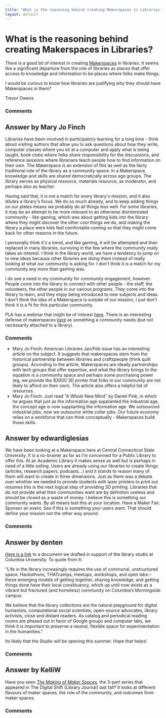 ```yaml
---
title: "What is the reasoning behind creating Makerspaces in Libraries?"
layout: default
---
```

What is the reasoning behind creating Makerspaces in Libraries?
=====================
There is a good bit of interest in creating
[Makerspaces](http://en.wikipedia.org/wiki/Hackerspace) in libraries. It
seems like a significant departure from the role of libraries as places
that offer access to knowledge and information to be places where folks
make things.

I would be curious to know how libraries are justifying why they should
have Makerspaces in them?

Trevor Owens

### Comments ###


Answer by Mary Jo Finch
----------------
Libraries have been involved in participatory learning for a long time -
think about visiting authors that allow you to ask questions about how
they write, computer classes where you sit at a computer and apply what
is being taught, book clubs where folks share responsibility for the
discussions, and reference sessions where librarians teach people how to
find information on their own. The Makerspace is an extension of this as
well as the fairly traditional role of the library as a community space.
In a Makerspace, knowledge and skills are shared democratically across
age groups. The library serves as physical resource, materials resource,
as moderator, and perhaps also as teacher.

Having said that, it is not a match for every library's mission, and it
also dilutes a library's focus. We do so much already, and to keep
adding things on our plates means we probably do all things less well.
For some libraries, it may be an attempt to be more relevant to an
otherwise disinterested community - like gaming, which was about getting
kids into the library where they might discover the other cool things we
do, and making the library a place were kids feel comfortable coming so
that they might come back for other reasons in the future.

I personally think it's a trend, and like gaming, it will be attempted
and then replaced in many libraries, surviving in the few where the
community really takes an interest. I think in the library world, we
have a tendency to jump on to new ideas because other libraries are
doing them instead of really looking at what our community is asking
for. I don't think it is a match for my community any more than gaming
was.

I do see a need in my community for community engagement, however.
People come into the library to connect with other people - the staff,
the volunteers, the other people in our various programs. They come into
the library to learn, and they enjoy being introduced to new subjects
and ideas. I don't think the idea of a Makerspace is outside of our
mission, I just don't think it is a fit for this particular community.

PLA has a webinar that might be of interest
[here](http://www.ala.org/pla/onlinelearning/webinars/ondemand/makerspaces).
There is an interesting defense of makerspaces
[here](http://7hillsmake.org/2012/03/04/makerspaces-why-now-why-bother/)
as something a community needs (but not necessarily attached to a
library).

### Comments ###
* Mary Jo Finch: American Libraries Jan/Feb issue has an interesting article on the
subject. It suggests that makerspaces stem from the historical
partnership between libraries and craftspeople (think quilt groups).
According to the article, Makerspaces are ideally partnerships with tech
groups that offer expertise, and what the library brings to the equation
is a community space and perhaps some purchasing power (eg, we provide
the \$3000 3D printer that folks in our community are not likely to
afford on their own). The article also offers a helpful list of
resources.
* Mary Jo Finch: Just read "A Whole New Mind" by Daniel Pink, in which he argues that
just as the information age supplanted the industrial age, the concept
age is now supplanting the information age. We outsourced industrial
jobs, now we outsource white collar jobs. Our future economy relies on a
workforce that can think conceptually - Makerspaces build those skills.

Answer by edwardiglesias
----------------
We have been looking at a Makerspace here at Central Connecticut State
University. It is a no-brainer as far as I'm concerned for a Public
Library to offer this. At an Academic Library it makes sense as well but
is perhaps in need of a little selling. Users are already using our
libraries to create things (articles, research papers, podcasts...) and
it stands to reason many of them will want to create in three
dimensions. Just as there was a debate over whether we needed to provide
students with laser printers to print out resumes this is the next
logical step of providing 3D printing. Libraries that do not provide
what their communities want are by definition useless and should be
closed as a waste of money. I believe this is something our community
wants. By all means test this at your location. Have a Maker Fair.
Sponsor an event. See if this is something your users want. That should
define your mission not the other way around.

### Comments ###

Answer by denten
----------------
[Here is a
link](https://docs.google.com/document/d/1fV9iNRkEgoGC3zX19jz7bzBM4CJn6l_E7D4Fw32kAzM/edit)
to a document we drafted in support of the library studio at Columbia
University. To quote from it:

"Life in the library increasingly requires the use of communal,
unstructured space. Hackathons, THATcamps, meetups, workshops, and open
labs--these emerging models of getting together, sharing knowledge, and
getting things done have their local constituency, which up until now
exists as a vibrant but fractured (and homeless) community on Columbia’s
Morningside campus.

We believe that the library collections are the natural playground for
digital humanists, computational social scientists, open-source
advocates, library activists, close and distant readers. As catalog and
periodical reading rooms are phased out in favor of Google groups and
computer labs, we think it is important to preserve a neutral, flexible
space for experimentation in the humanities."

Its likely that the Studio will be opening this summer. Hope that helps!

### Comments ###

Answer by KelliW
----------------
Have you seen *[The Making of Maker
Spaces](http://www.thedigitalshift.com/2012/10/public-services/the-makings-of-maker-spaces-part-1-space-for-creation-not-just-consumption/)*,
the 3-part series that appeared in The Digital Shift (Library Journal)
last fall? It looks at different flavours of maker spaces, the role of
the community, and outcomes from maker spaces.

### Comments ###

